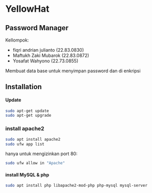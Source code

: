 # YellowHat
## Password Manager
Kellompok:
- fiqri andrian julianto (22.83.0830)
- Maftukh Zaki Mubarok (22.83.0872)
- Yosafat Wahyono (22.73.0855)

Membuat data base untuk menyimpan password dan di enkripsi

## Installation


#### Update 

```sh
sudo apt-get update
sudo apt-get upgrade
```

### install apache2

```sh
sudo apt install apache2
sudo ufw app list
```
 hanya untuk mengizinkan port 80:
```sh
sudo ufw allow in "Apache"
```
#### install MySQL & php
```sh
sudo apt install php libapache2-mod-php php-mysql mysql-server
```
